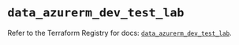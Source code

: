 # `data_azurerm_dev_test_lab`

Refer to the Terraform Registry for docs: [`data_azurerm_dev_test_lab`](https://registry.terraform.io/providers/hashicorp/azurerm/4.39.0/docs/data-sources/dev_test_lab).
